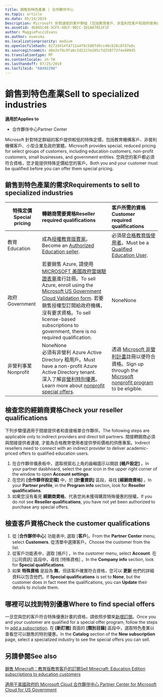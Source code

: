 ```yaml
---
title: 銷售到特色產業 | 合作夥伴中心
ms.topic: article
ms.date: 05/14/2019
Description: Microsoft 針對選取的客戶群組 (包括教育客戶、非盈利性客戶和政府使用者) 提供特殊、減少的定價。
ms.assetid: 4E085C48-3CF5-49CF-9DCC-3D18A7051F1F
author: MaggiePucciEvans
ms.author: evansma
ms.localizationpriority: medium
ms.openlocfilehash: 8272d414f4712a470c588fd9cc40c828c8f87e6c
ms.sourcegitcommit: 40e2ef0c9fa6c5d2227e205c7d250772f4a989d5
ms.translationtype: MT
ms.contentlocale: zh-TW
ms.lasthandoff: 07/25/2019
ms.locfileid: "68492298"
---
```

# <a name="sell-to-specialized-industries"></a><span data-ttu-id="efde4-103">銷售到特色產業</span><span class="sxs-lookup"><span data-stu-id="efde4-103">Sell to specialized industries</span></span>

<span data-ttu-id="efde4-104">**適用於**</span><span class="sxs-lookup"><span data-stu-id="efde4-104">**Applies to**</span></span>

-  <span data-ttu-id="efde4-105">合作夥伴中心</span><span class="sxs-lookup"><span data-stu-id="efde4-105">Partner Center</span></span>

<span data-ttu-id="efde4-106">Microsoft 針對特定群組的客戶提供較低的特殊定價，包括教育機構客戶、非營利機構客戶、小型企業及政府實體。</span><span class="sxs-lookup"><span data-stu-id="efde4-106">Microsoft provides special, reduced pricing for select groups of customers, including education customers, non-profit customers, small businesses, and government entities.</span></span> <span data-ttu-id="efde4-107">您與您的客戶都必須符合資格，您才能提供特殊定價給您的客戶。</span><span class="sxs-lookup"><span data-stu-id="efde4-107">Both you and your customer must be qualified before you can offer them special pricing.</span></span> 

## <a name="requirements-to-sell-to-specialized-industries"></a><span data-ttu-id="efde4-108">銷售到特色產業的需求</span><span class="sxs-lookup"><span data-stu-id="efde4-108">Requirements to sell to specialized industries</span></span>

|<span data-ttu-id="efde4-109">**特殊定價**</span><span class="sxs-lookup"><span data-stu-id="efde4-109">**Special pricing**</span></span>   |<span data-ttu-id="efde4-110">**轉銷商需要資格**</span><span class="sxs-lookup"><span data-stu-id="efde4-110">**Reseller required qualifications**</span></span>   |<span data-ttu-id="efde4-111">**客戶所需的資格**</span><span class="sxs-lookup"><span data-stu-id="efde4-111">**Customer required qualifications**</span></span>   |
|----------------------------|:---------------------------------|:------------------------------------------|
|<span data-ttu-id="efde4-112">教育</span><span class="sxs-lookup"><span data-stu-id="efde4-112">Education</span></span>   |<span data-ttu-id="efde4-113">成為[授權教育版賣家](https://www.mepn.com)。</span><span class="sxs-lookup"><span data-stu-id="efde4-113">Become an [Authorized Education seller](https://www.mepn.com).</span></span>   | <span data-ttu-id="efde4-114">必須是[合格教育版使用者](https://www.microsoftvolumelicensing.com/DocumentSearch.aspx?Mode=3&DocumentTypeId=7)。</span><span class="sxs-lookup"><span data-stu-id="efde4-114">Must be a [Qualified Education User](https://www.microsoftvolumelicensing.com/DocumentSearch.aspx?Mode=3&DocumentTypeId=7).</span></span>   |
|<span data-ttu-id="efde4-115">政府</span><span class="sxs-lookup"><span data-stu-id="efde4-115">Government</span></span>   |<span data-ttu-id="efde4-116">若要銷售 Azure, 請使用[MICROSOFT 美國政府雲端驗證表單](https://azuregov.microsoft.com/csp)進行註冊。</span><span class="sxs-lookup"><span data-stu-id="efde4-116">To sell Azure, enroll using the [Microsoft US Government Cloud Validation form](https://azuregov.microsoft.com/csp).</span></span> <span data-ttu-id="efde4-117">若要銷售授權型訂閱給政府機構，沒有要求資格。</span><span class="sxs-lookup"><span data-stu-id="efde4-117">To sell license-based subscriptions to government, there is no required qualification.</span></span>|   <span data-ttu-id="efde4-118">None</span><span class="sxs-lookup"><span data-stu-id="efde4-118">None</span></span>|
|<span data-ttu-id="efde4-119">非營利事業</span><span class="sxs-lookup"><span data-stu-id="efde4-119">Nonprofit</span></span>  |<span data-ttu-id="efde4-120">None</span><span class="sxs-lookup"><span data-stu-id="efde4-120">None</span></span><br><span data-ttu-id="efde4-121">必須有非營利 Azure Active Directory 租用戶。</span><span class="sxs-lookup"><span data-stu-id="efde4-121">Must have a non-profit Azure Active Directory tenant.</span></span><br><span data-ttu-id="efde4-122">深入了解[非營利特別優惠](https://assetsprod.microsoft.com/mpn/en-us/nonprofit-skus-in-csp-faq.pdf)。</span><span class="sxs-lookup"><span data-stu-id="efde4-122">Learn more about [nonprofit special offers](https://assetsprod.microsoft.com/mpn/en-us/nonprofit-skus-in-csp-faq.pdf).</span></span>   |<span data-ttu-id="efde4-123">透過 [Microsoft 非營利計畫](https://nonprofit.microsoft.com/#/register)註冊以便符合資格。</span><span class="sxs-lookup"><span data-stu-id="efde4-123">Sign up through the [Microsoft nonprofit program](https://nonprofit.microsoft.com/#/register) to be eligible.</span></span>   |


## <a name="check-your-reseller-qualifications"></a><span data-ttu-id="efde4-124">檢查您的經銷商資格</span><span class="sxs-lookup"><span data-stu-id="efde4-124">Check your reseller qualifications</span></span>

<span data-ttu-id="efde4-125">下列步驟僅適用于間接提供者和直接帳單合作夥伴。</span><span class="sxs-lookup"><span data-stu-id="efde4-125">The following steps are applicable only to indirect providers and direct bill partners.</span></span> <span data-ttu-id="efde4-126">間接轉銷商必須與間接提供者連接, 才能為合格教育使用者提供學術價格的供應專案。</span><span class="sxs-lookup"><span data-stu-id="efde4-126">Indirect resellers need to connect with an indirect provider to deliver academic-priced offers to qualified education users.</span></span> 

1.  <span data-ttu-id="efde4-127">在合作夥伴儀表板中，選取視窗右上角的齒輪圖示以開啟 **\[帳戶設定\]** 。</span><span class="sxs-lookup"><span data-stu-id="efde4-127">In your partner dasbhoard, select the gear icon in the upper right corner of the window to open **Account settings**.</span></span>
2.  <span data-ttu-id="efde4-128">在您的 **\[合作夥伴設定檔\]** 中，於 **\[計畫資訊\]** 區段，尋找 **\[經銷商資格\]** 。</span><span class="sxs-lookup"><span data-stu-id="efde4-128">In your **Partner profile**, in the **Program info** section, look for **Reseller qualifications**.</span></span>
3.  <span data-ttu-id="efde4-129">如果您沒有看見 **經銷商資格**，代表您尚未獲得購買特殊優惠的授權。</span><span class="sxs-lookup"><span data-stu-id="efde4-129">If you do not see **Reseller qualifications**, you have not yet been authorized to purchase any special offers.</span></span>

## <a name="check-the-customer-qualifications"></a><span data-ttu-id="efde4-130">檢查客戶資格</span><span class="sxs-lookup"><span data-stu-id="efde4-130">Check the customer qualifications</span></span>

1.  <span data-ttu-id="efde4-131">從 [**合作夥伴中心**] 功能表中, 選取 [**客戶**]。</span><span class="sxs-lookup"><span data-stu-id="efde4-131">From the **Partner Center** menu, select **Customers**.</span></span> <span data-ttu-id="efde4-132">從清單中選擇客戶。</span><span class="sxs-lookup"><span data-stu-id="efde4-132">Choose the customer from the list.</span></span>
2.  <span data-ttu-id="efde4-133">從客戶功能表中，選取 \[帳戶\]  。</span><span class="sxs-lookup"><span data-stu-id="efde4-133">In the customer menu, select **Account**.</span></span> <span data-ttu-id="efde4-134">在 \[公司資訊\]  區段中，尋找 \[特殊資格\]  。</span><span class="sxs-lookup"><span data-stu-id="efde4-134">In the **Company info** section, look for **Special qualifications**.</span></span>
3.  <span data-ttu-id="efde4-135">如果 **特殊資格** 是設為 **無**，但該客戶確實符合資格，您可以 **更新** 他們的詳細資料以包含他們。</span><span class="sxs-lookup"><span data-stu-id="efde4-135">If **Special qualifications** is set to **None**, but the customer does in fact meet the qualifications, you can **Update** their details to include them.</span></span>

## <a name="where-to-find-special-offers"></a><span data-ttu-id="efde4-136">哪裡可以找到特別優惠</span><span class="sxs-lookup"><span data-stu-id="efde4-136">Where to find special offers</span></span>

<span data-ttu-id="efde4-137">一旦您與您的客戶符合特殊優惠計畫的資格，請依照步驟來[新增訂閱](create-a-new-subscription.md)。</span><span class="sxs-lookup"><span data-stu-id="efde4-137">Once you and your customer are qualified for a special offer program, follow the steps to [add a subscription](create-a-new-subscription.md).</span></span> <span data-ttu-id="efde4-138">在 **\[新訂閱]** 頁面的 **\[類別目錄\]** 區段中，選取特色產業以查看您可以銷售的特別優惠。</span><span class="sxs-lookup"><span data-stu-id="efde4-138">In the **Catalog** section of the **New subscription** page, select a specialized industry to see the special offers you can sell.</span></span>

## <a name="see-also"></a><span data-ttu-id="efde4-139">另請參閱</span><span class="sxs-lookup"><span data-stu-id="efde4-139">See also</span></span>

[<span data-ttu-id="efde4-140">銷售 Minecraft：教育版教育客戶的訂閱</span><span class="sxs-lookup"><span data-stu-id="efde4-140">Sell Minecraft: Education Edition subscriptions to education customers</span></span>](minecraft-subscriptions.md)

[<span data-ttu-id="efde4-141">適用于美國政府的 Microsoft Cloud 合作夥伴中心</span><span class="sxs-lookup"><span data-stu-id="efde4-141"> Partner Center for Microsoft Cloud for US Government</span></span>](partner-center-for-microsoft-us-govt-cloud.md)


 

 

 



